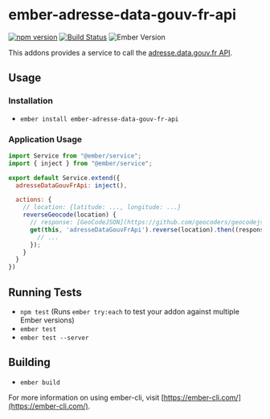 # ember-adresse-data-gouv-fr-api

[![npm version](https://badge.fury.io/js/ember-decorators.svg)](https://badge.fury.io/js/ember-decorators)
[![Build Status](https://travis-ci.org/ember-adresse-data-gouv-fr-api/ember-decorators.svg?branch=master)](https://travis-ci.org/ember-decorators/ember-decorators)
![Ember Version](https://embadge.io/v1/badge.svg?start=2.4.0)

This addons provides a service to call the [adresse.data.gouv.fr API](https://adresse.data.gouv.fr/api).

## Usage

### Installation

* `ember install ember-adresse-data-gouv-fr-api`

### Application Usage

```javascript
import Service from "@ember/service";
import { inject } from "@ember/service";

export default Service.extend({
  adresseDataGouvFrApi: inject(),

  actions: {
    // location: {latitude: ..., longitude: ...}
    reverseGeocode(location) {
      // response: [GeoCodeJSON](https://github.com/geocoders/geocodejson-spec/tree/master/draft)
      get(this, 'adresseDataGouvFrApi').reverse(location).then((response) => {
        // ...
      });
    }
  }
})
```

## Running Tests

* `npm test` (Runs `ember try:each` to test your addon against multiple Ember versions)
* `ember test`
* `ember test --server`

## Building

* `ember build`

For more information on using ember-cli, visit [https://ember-cli.com/](https://ember-cli.com/).
